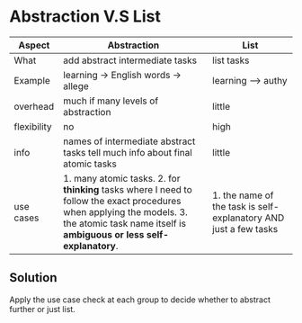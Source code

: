 # Abstraction V.S List

| Aspect | Abstraction | List |
| --- | --- | --- |
| What | add abstract intermediate tasks | list tasks |
| Example | learning -> English words -> allege | learning --> authy |
| overhead | much if many levels of abstraction | little |
| flexibility | no | high |
| info | names of intermediate abstract tasks tell much info about final atomic tasks | little |
| use cases | 1. many atomic tasks. 2. for **thinking** tasks where I need to follow the exact procedures when applying the models.  3. the atomic task name itself is **ambiguous or less self-explanatory**. | 1. the name of the task is self-explanatory AND just a few tasks |

##  Solution

Apply the use case check at each group to decide whether to abstract further or just list.
